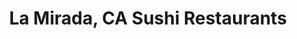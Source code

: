 ---
layout: city
title: La Mirada, CA Sushi Restaurants
permalink: /california/la-mirada/
stateAbbr: CA
stateName: California
cityName: La Mirada
---